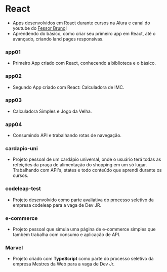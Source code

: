 # React
 
 - Apps desenvolvidos em React durante cursos na Alura e canal do youtube do [Fessor Bruno](https://www.youtube.com/watch?v=k9IG_tPonwo&list=PLx4x_zx8csUhxQHo-w0xAIMrmt8WgAowL&pp=iAQB)!
 - Aprendendo do básico, como criar seu primeiro app em React, até o avançado, criando land pages responsivas.

### app01

 - Primeiro App criado com React, conhecendo a biblioteca e o básico.

### app02

 - Segundo App criado com React: Calculadora de IMC.

### app03

 - Calculadora Simples e Jogo da Velha.

### app04 

 - Consumindo API e trabalhando rotas de navegação.

### cardapio-uni

 - Projeto pessoal de um cardápio universal, onde o usuário terá todas as refeições da praça de alimentação do shopping em um só lugar. Trabalhando com API's, states e todo conteúdo que aprendi durante os cursos.

### codeleap-test

 - Projeto desenvolvido como parte avaliativa do processo seletivo da empresa codeleap para a vaga de Dev JR.

### e-commerce

 - Projeto pessoal que simula uma página de e-commerce simples que também trabalha com consumo e aplicação de API.

### Marvel

 - Projeto criado com **TypeScript** como parte do processo seletivo da empresa Mestres da Web para a vaga de Dev Jr.
